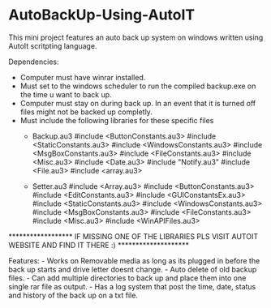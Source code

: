 # AutoBackUp-Using-AutoIT
This mini project features an auto back up system on windows written using AutoIt scritpting language.

Dependencies:
 - Computer must have winrar installed.
 - Must set to the windows scheduler to run the compiled backup.exe on the time u want to back up.
 - Computer must stay on during back up. In an event that it is turned off files might not be backed up completly.
 - Must include the following libraries for these specific files
   * Backup.au3
       #include <ButtonConstants.au3>
       #include <StaticConstants.au3>
       #include <WindowsConstants.au3>
       #include <MsgBoxConstants.au3>
       #include <FileConstants.au3>
       #include <Misc.au3>
       #include <Date.au3>
       #include "Notify.au3"
       #include <File.au3>
       #include <array.au3>
       
    * Setter.au3
      #include <Array.au3>
      #include <ButtonConstants.au3>
      #include <EditConstants.au3>
      #include <GUIConstantsEx.au3>
      #include <StaticConstants.au3>
      #include <WindowsConstants.au3>
      #include <MsgBoxConstants.au3>
      #include <FileConstants.au3>
      #include <Misc.au3>
      #include <WinAPIFiles.au3>
  
      
  ******************  IF MISSING ONE OF THE LIBRARIES PLS VISIT AUTOIT WEBSITE AND FIND IT THERE :) ********************
  
  Features:
    - Works on Removable media as long as its plugged in before the back up starts and drive letter doesnt change.
    - Auto delete of old backup files.
    - Can add multiple directories to back up and place them into one single rar file as output.
    - Has a log system that post the time, date, status and history of the back up on a txt file.
     
